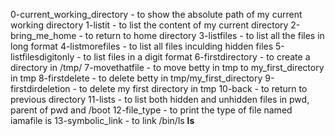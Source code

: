 0-current_working_directory - to show the absolute path of my current working directory
1-listit - to list the content of my current directory
2-bring_me_home - to return to home directory
3-listfiles - to list all the files in long format
4-listmorefiles - to list all files inculding hidden files
5-listfilesdigitonly - to list files in a digit format
6-firstdirectory - to create a directory in /tmp/
7-movethatfile - to move betty in tmp to my_first_directory in tmp
8-firstdelete - to delete betty in tmp/my_first_directory
9-firstdirdeletion - to delete my first directory in tmp
10-back - to return to previous directory
11-lists - to list both hidden and unhidden files in pwd, parent of pwd and /boot
12-file_type - to print the type of file named iamafile is
13-symbolic_link - to link /bin/ls __ls__

